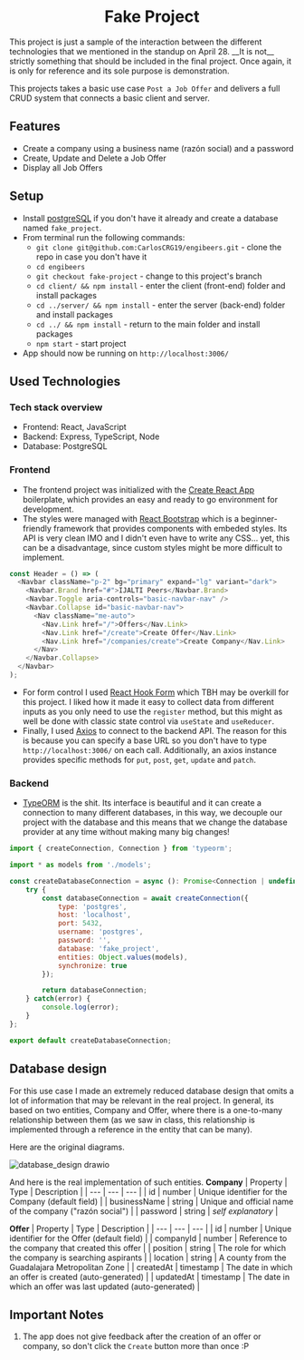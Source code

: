 <h1 align="center">Fake Project</h1>
This project is just a sample of the interaction between the different technologies that we mentioned in the standup on April 28. __It is not__ strictly something that should be included in the final project. Once again, it is only for reference and its sole purpose is demonstration.

This projects takes a basic use case `Post a Job Offer` and delivers a full CRUD system that connects a basic client and server.

## Features
* Create a company using a business name (razón social) and a password
* Create, Update and Delete a Job Offer
* Display all Job Offers

## Setup
- Install [postgreSQL](https://www.postgresql.org/) if you don't have it already and create a database named `fake_project`.
- From terminal run the following commands:
  - `git clone git@github.com:CarlosCRG19/engibeers.git` - clone the repo in case you don't have it
  - `cd engibeers` 
  - `git checkout fake-project` - change to this project's branch
  - `cd client/ && npm install` - enter the client (front-end) folder and install packages
  - `cd ../server/ && npm install` - enter the server (back-end) folder and install packages
  - `cd ../ && npm install` - return to the main folder and install packages
  - `npm start` - start project
- App should now be running on `http://localhost:3006/`

## Used Technologies
### Tech stack overview
* Frontend: React, JavaScript
* Backend: Express, TypeScript, Node
* Database: PostgreSQL

### Frontend
* The frontend project was initialized with the [Create React App](https://create-react-app.dev/) boilerplate, which provides an easy and ready to go environment for development.
* The styles were managed with [React Bootstrap](https://getbootstrap.com/) which is a beginner-friendly framework that provides components with embeded styles. Its API is very clean IMO and I didn't even have to write any CSS... yet, this can be a disadvantage, since custom styles might be more difficult to implement.
```javascript
const Header = () => (
  <Navbar className="p-2" bg="primary" expand="lg" variant="dark">
    <Navbar.Brand href="#">IJALTI Peers</Navbar.Brand>
    <Navbar.Toggle aria-controls="basic-navbar-nav" />
    <Navbar.Collapse id="basic-navbar-nav">
      <Nav className="me-auto">
        <Nav.Link href="/">Offers</Nav.Link>
        <Nav.Link href="/create">Create Offer</Nav.Link>
        <Nav.Link href="/companies/create">Create Company</Nav.Link>
      </Nav>
    </Navbar.Collapse>
  </Navbar>
);
```
* For form control I used [React Hook Form](https://react-hook-form.com/) which TBH may be overkill for this project. I liked how it made it easy to collect data from different inputs as you only need to use the `register` method, but this might as well be done with classic state control via `useState` and `useReducer`.
* Finally, I used [Axios](https://github.com/axios/axios) to connect to the backend API. The reason for this is because you can specify a base URL so you don't have to type `http://localhost:3006/` on each call. Additionally, an axios instance provides specific methods for `put`, `post`, `get`, `update` and `patch`.

### Backend
* [TypeORM](https://typeorm.io/) is the shit. Its interface is beautiful and it can create a connection to many different databases, in this way, we decouple our project with the database and this means that we change the database provider at any time without making many big changes!

```javascript
import { createConnection, Connection } from 'typeorm';

import * as models from './models';

const createDatabaseConnection = async (): Promise<Connection | undefined> => {
    try {
        const databaseConnection = await createConnection({
            type: 'postgres',
            host: 'localhost',
            port: 5432,
            username: 'postgres',
            password: '',
            database: 'fake_project',
            entities: Object.values(models),
            synchronize: true
        });

        return databaseConnection;
    } catch(error) {
        console.log(error);
    }
};

export default createDatabaseConnection;
```

## Database design
For this use case I made an extremely reduced database design that omits a lot of information that may be relevant in the real project. In general, its based on two entities, Company and Offer, where there is a one-to-many relationship between them (as we saw in class, this relationship is implemented through a reference in the entity that can be many).

Here are the original diagrams.

![database_design drawio](https://user-images.githubusercontent.com/61464973/166169363-95309ffb-faa7-4bb7-b795-4de2f227705b.png)



And here is the real implementation of such entities.
__Company__
| Property | Type | Description |
| --- | --- | --- |
| id | number | Unique identifier for the Company (default field) |
| businessName | string | Unique and official name of the company ("razón social") | 
| password | string | _self explanatory_ | 

__Offer__
| Property | Type | Description |
| --- | --- | --- |
| id | number | Unique identifier for the Offer (default field) |
| companyId | number | Reference to the company that created this offer | 
| position | string | The role for which the company is searching aspirants | 
| location | string | A county from the Guadalajara Metropolitan Zone | 
| createdAt | timestamp | The date in which an offer is created (auto-generated) |
| updatedAt | timestamp | The date in which an offer was last updated (auto-generated) | 

## Important Notes
1. The app does not give feedback after the creation of an offer or company, so don't click the `Create` button more than once :P
